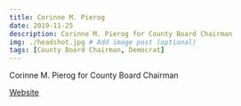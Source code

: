 ```yaml
---
title: Corinne M. Pierog
date: 2019-11-25
description: Corinne M. Pierog for County Board Chairman
img: ./headshot.jpg # Add image post (optional)
tags: [County Board Chairman, Democrat]
---
```


Corinne M. Pierog for County Board Chairman

[Website](https://www.electcorinnepierog.com/)
